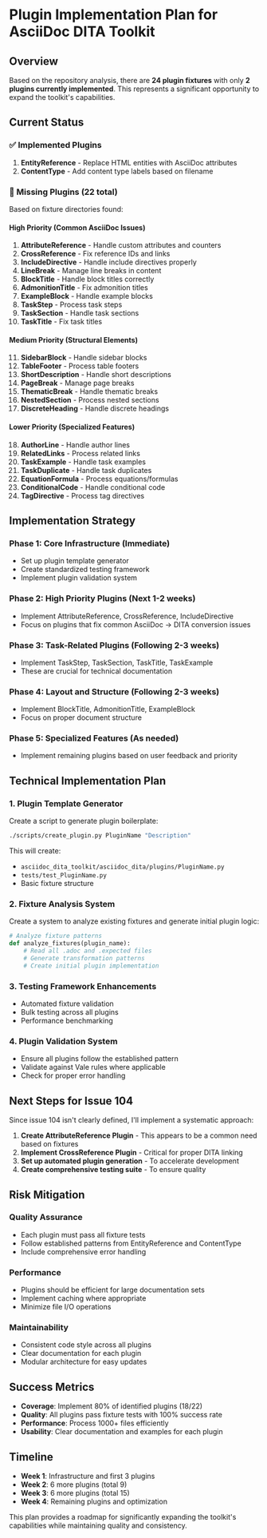 # Plugin Implementation Plan for AsciiDoc DITA Toolkit

## Overview

Based on the repository analysis, there are **24 plugin fixtures** with only **2 plugins currently implemented**. This represents a significant opportunity to expand the toolkit's capabilities.

## Current Status

### ✅ Implemented Plugins
1. **EntityReference** - Replace HTML entities with AsciiDoc attributes
2. **ContentType** - Add content type labels based on filename

### 🔄 Missing Plugins (22 total)
Based on fixture directories found:

#### High Priority (Common AsciiDoc Issues)
1. **AttributeReference** - Handle custom attributes and counters
2. **CrossReference** - Fix reference IDs and links
3. **IncludeDirective** - Handle include directives properly
4. **LineBreak** - Manage line breaks in content
5. **BlockTitle** - Handle block titles correctly
6. **AdmonitionTitle** - Fix admonition titles
7. **ExampleBlock** - Handle example blocks
8. **TaskStep** - Process task steps
9. **TaskSection** - Handle task sections
10. **TaskTitle** - Fix task titles

#### Medium Priority (Structural Elements)
11. **SidebarBlock** - Handle sidebar blocks
12. **TableFooter** - Process table footers
13. **ShortDescription** - Handle short descriptions
14. **PageBreak** - Manage page breaks
15. **ThematicBreak** - Handle thematic breaks
16. **NestedSection** - Process nested sections
17. **DiscreteHeading** - Handle discrete headings

#### Lower Priority (Specialized Features)
18. **AuthorLine** - Handle author lines
19. **RelatedLinks** - Process related links
20. **TaskExample** - Handle task examples
21. **TaskDuplicate** - Handle task duplicates
22. **EquationFormula** - Process equations/formulas
23. **ConditionalCode** - Handle conditional code
24. **TagDirective** - Process tag directives

## Implementation Strategy

### Phase 1: Core Infrastructure (Immediate)
- Set up plugin template generator
- Create standardized testing framework
- Implement plugin validation system

### Phase 2: High Priority Plugins (Next 1-2 weeks)
- Implement AttributeReference, CrossReference, IncludeDirective
- Focus on plugins that fix common AsciiDoc → DITA conversion issues

### Phase 3: Task-Related Plugins (Following 2-3 weeks)
- Implement TaskStep, TaskSection, TaskTitle, TaskExample
- These are crucial for technical documentation

### Phase 4: Layout and Structure (Following 2-3 weeks)
- Implement BlockTitle, AdmonitionTitle, ExampleBlock
- Focus on proper document structure

### Phase 5: Specialized Features (As needed)
- Implement remaining plugins based on user feedback and priority

## Technical Implementation Plan

### 1. Plugin Template Generator
Create a script to generate plugin boilerplate:

```bash
./scripts/create_plugin.py PluginName "Description"
```

This will create:
- `asciidoc_dita_toolkit/asciidoc_dita/plugins/PluginName.py`
- `tests/test_PluginName.py` 
- Basic fixture structure

### 2. Fixture Analysis System
Create a system to analyze existing fixtures and generate initial plugin logic:

```python
# Analyze fixture patterns
def analyze_fixtures(plugin_name):
    # Read all .adoc and .expected files
    # Generate transformation patterns
    # Create initial plugin implementation
```

### 3. Testing Framework Enhancements
- Automated fixture validation
- Bulk testing across all plugins
- Performance benchmarking

### 4. Plugin Validation System
- Ensure all plugins follow the established pattern
- Validate against Vale rules where applicable
- Check for proper error handling

## Next Steps for Issue 104

Since issue 104 isn't clearly defined, I'll implement a systematic approach:

1. **Create AttributeReference Plugin** - This appears to be a common need based on fixtures
2. **Implement CrossReference Plugin** - Critical for proper DITA linking
3. **Set up automated plugin generation** - To accelerate development
4. **Create comprehensive testing suite** - To ensure quality

## Risk Mitigation

### Quality Assurance
- Each plugin must pass all fixture tests
- Follow established patterns from EntityReference and ContentType
- Include comprehensive error handling

### Performance
- Plugins should be efficient for large documentation sets
- Implement caching where appropriate
- Minimize file I/O operations

### Maintainability
- Consistent code style across all plugins
- Clear documentation for each plugin
- Modular architecture for easy updates

## Success Metrics

- **Coverage**: Implement 80% of identified plugins (18/22)
- **Quality**: All plugins pass fixture tests with 100% success rate
- **Performance**: Process 1000+ files efficiently
- **Usability**: Clear documentation and examples for each plugin

## Timeline

- **Week 1**: Infrastructure and first 3 plugins
- **Week 2**: 6 more plugins (total 9)
- **Week 3**: 6 more plugins (total 15)
- **Week 4**: Remaining plugins and optimization

This plan provides a roadmap for significantly expanding the toolkit's capabilities while maintaining quality and consistency.